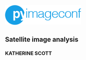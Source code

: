 # <img src='../../readme/pyimageconf_logo.png' width=250>

## Satellite image analysis
### KATHERINE SCOTT
